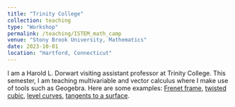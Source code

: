 ```yaml
---
title: "Trinity College"
collection: teaching
type: "Workshop"
permalink: /teaching/ISTEM_math_camp
venue: "Stony Brook University, Mathematics"
date: 2023-10-01
location: "Hartford, Connecticut"
---
```


I am a Harold L. Dorwart visiting assistant professor at Trinity College. This semester, I am teaching multivariable and vector calculus where I make use of tools such as Geogebra. Here are some examples: [Frenet frame](https://www.geogebra.org/3d/qbc9v6xc), [twisted cubic](https://www.geogebra.org/3d/yvf4cya8), [level curves](https://www.desmos.com/calculator/v7cwcrisnb), [tangents to a surface](https://www.geogebra.org/3d/t7kgsrxg).
